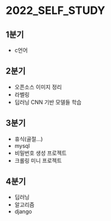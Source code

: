# 2022_SELF_STUDY

## 1분기
* c언어

## 2분기
* 오픈소스 이미지 정리
* 라벨링
* 딥러닝 CNN 기반 모델들 학습

## 3분기
* 휴식(골절...)
* mysql
* 비밀번호 생성 프로젝트
* 크롤링 미니 프로젝트

## 4분기
* 딥러닝
* 알고리즘
* django